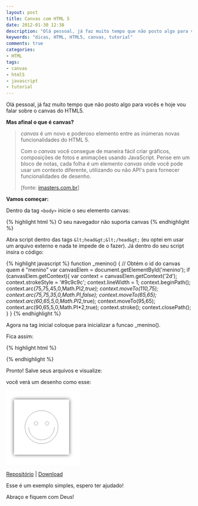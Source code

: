 ```yaml
---
layout: post
title: Canvas com HTML 5
date: 2012-01-30 12:38
description: "Olá pessoal, já faz muito tempo que não posto algo para vocês e hoje vou falar sobre o canvas do HTML5"
keywords: "dicas, HTML, HTML5, canvas, tutorial"
comments: true
categories:
- HTML
tags:
- canvas
- html5
- javascript
- tutorial
---
```


Olá pessoal, já faz muito tempo que não posto algo para vocês e hoje vou falar sobre o canvas do HTML5\.

**Mas afinal o que é canvas?**

> _canvas_ é um novo e poderoso elemento entre as inúmeras novas funcionalidades do HTML 5.
>
> Com o _canvas_ você consegue de maneira fácil criar gráficos, composições de fotos e animações usando JavaScript. Pense em um bloco de notas, cada folha é um elemento _canvas_ onde você pode usar um contexto diferente, utilizando ou não API's para fornecer funcionalidades de desenho.
>
> [fonte: [imasters.com.br](http://imasters.com.br/artigo/16455/desenvolvimento/html-5-na-pratica-canvas-parte-01)]

**Vamos começar:**

Dentro da tag `<body>` inicie o seu elemento canvas:

{% highlight html %}
<canvas id="menino" width="150" height="150">
  O seu navegador não suporta canvas
</canvas>
{% endhighlight %}

Abra script dentro das tags `&lt;head&gt;&lt;/head&gt;` (eu optei em usar um arquivo externo e nada te impede de o fazer). Já dentro do seu script insira o código:

{% highlight javascript %}
function _menino() {
  // Obtém o id do canvas quem é "menino"
  var canvasElem = document.getElementById('menino');
  if (canvasElem.getContext){
    var context = canvasElem.getContext('2d');
    context.strokeStyle = '#9c9c9c';
    context.lineWidth   = 1;
    context.beginPath();
    context.arc(75,75,45,0,Math.PI*2,true);
    context.moveTo(110,75);
    context.arc(75,75,35,0,Math.PI,false);
    context.moveTo(65,65);
    context.arc(60,65,5,0,Math.PI*2,true);
    context.moveTo(95,65);
    context.arc(90,65,5,0,Math.PI*2,true);
    context.stroke();
    context.closePath();
  }
}
{% endhighlight %}

Agora na tag inicial <body> coloque para inicializar a funcao _menino().

Fica assim:

{% highlight html %}
<body onload="_menino();">
{% endhighlight %}

Pronto! Salve seus arquivos e visualize:

você verá um desenho como esse:

![canvas-menino](/assets/uploads/canvas-menino.png)

<a href="https://github.com/nandomoreirame/canvas_menino">Repositório</a> | <a href="https://github.com/nandomoreirame/canvas_menino/archive/master.zip">Download</a>

Esse é um exemplo simples, espero ter ajudado!

Abraço e fiquem com Deus!
